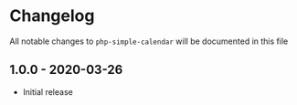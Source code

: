 # Changelog

All notable changes to `php-simple-calendar` will be documented in this file

## 1.0.0 - 2020-03-26

- Initial release
